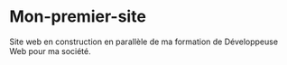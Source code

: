 # Mon-premier-site

Site web en construction en parallèle de ma formation de Développeuse Web pour ma société.
